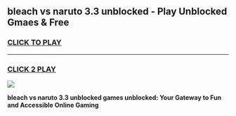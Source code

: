 
## bleach vs naruto 3.3 unblocked - Play Unblocked Gmaes & Free
<h3>
<a href="https://news.freeplayer.one?title=bleach_vs_naruto_3.3_unblocked&ref=16F">CLICK TO PLAY</a></h3>
<hr>

<h3>
<a href="https://news.freeplayer.one?title=bleach_vs_naruto_3.3_unblocked&ref=16F">CLICK 2 PLAY</a>
  
</h3>

<a href="https://news.freeplayer.one?title=bleach_vs_naruto_3.3_unblocked&ref=16F/"><img src="https://clearcache.store/games.png"></a>


**bleach vs naruto 3.3 unblocked games unblocked: Your Gateway to Fun and Accessible Online Gaming**
